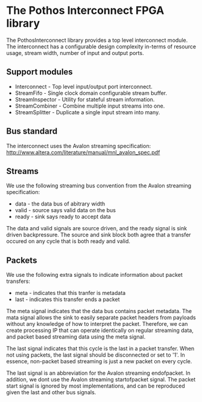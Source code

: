 # The Pothos Interconnect FPGA library

The PothosInterconnect library provides a top level interconnect module.
The interconnect has a configurable design complexity in-terms of
resource usage, stream width, number of input and output ports.

## Support modules

* Interconnect - Top level input/output port interconnect.
* StreamFifo - Single clock domain configurable stream buffer.
* StreamInspector - Utility for stateful stream information.
* StreamCombiner - Combine multiple input streams into one.
* StreamSplitter - Duplicate a single input stream into many.

## Bus standard

The interconnect uses the Avalon streaming specification:
http://www.altera.com/literature/manual/mnl_avalon_spec.pdf

## Streams

We use the following streaming bus convention from the Avalon streaming specification:

* data - the data bus of abitrary width
* valid - source says valid data on the bus
* ready - sink says ready to accept data

The data and valid signals are source driven, and the ready signal is sink driven backpressure.
The source and sink block both agree that a transfer occured on any cycle that is both ready and valid.

## Packets

We use the following extra signals to indicate information about packet transfers:

* meta - indicates that this tranfer is metadata
* last - indicates this transfer ends a packet

The meta signal indicates that the data bus contains packet metadata.
The mata signal allows the sink to easily separate packet headers from payloads
without any knowledge of how to interpret the packet.
Therefore, we can create processing IP that can operate identically on
regular streaming data, and packet based streaming data using the meta signal.

The last signal indicates that this cycle is the last in a packet transfer.
When not using packets, the last signal should be disconnected or set to '1'.
In essence, non-packet based streaming is just a new packet on every cycle.

The last signal is an abbreviation for the Avalon streaming endofpacket.
In addition, we dont use the Avalon streaming startofpacket signal.
The packet start signal is ignored by most implementations,
and can be reproduced given the last and other bus signals.
